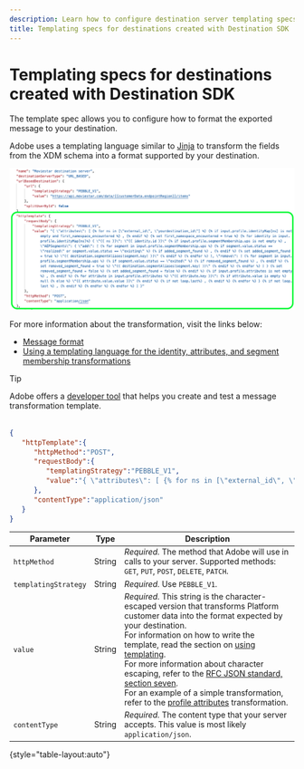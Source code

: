 ```yaml
---
description: Learn how to configure destination server templating specs in Adobe Experience Platform Destination SDK via the `/authoring/destination-servers` endpoint.
title: Templating specs for destinations created with Destination SDK
---
```


# Templating specs for destinations created with Destination SDK

The template spec allows you to configure how to format the exported message to your destination.

Adobe uses a templating language similar to [Jinja](https://jinja.palletsprojects.com/en/2.11.x/) to transform the fields from the XDM schema into a format supported by your destination.

![Template configuration highlighted](assets/template-configuration.png)

 For more information about the transformation, visit the links below:

* [Message format](message-format.md)
* [Using a templating language for the identity, attributes, and segment membership transformations ](message-format.md#using-templating)

>[!TIP]
>
>Adobe offers a [developer tool](../../testing-api/create-template.md) that helps you create and test a message transformation template. 

```json

{
   "httpTemplate":{
      "httpMethod":"POST",
      "requestBody":{
         "templatingStrategy":"PEBBLE_V1",
         "value":"{ \"attributes\": [ {% for ns in [\"external_id\", \"yourdestination_id\"] %} {% if input.profile.identityMap[ns] is not empty and first_namespace_encountered %} , {% endif %} {% set first_namespace_encountered = true %} {% for identity in input.profile.identityMap[ns]%} { \"{{ ns }}\": \"{{ identity.id }}\" {% if input.profile.segmentMembership.ups is not empty %} , \"AEPSegments\": { \"add\": [ {% for segment in input.profile.segmentMembership.ups %} {% if segment.value.status == \"realized\" or segment.value.status == \"existing\" %} {% if added_segment_found %} , {% endif %} {% set added_segment_found = true %} \"{{ destination.segmentAliases[segment.key] }}\" {% endif %} {% endfor %} ], \"remove\": [ {% for segment in input.profile.segmentMembership.ups %} {% if segment.value.status == \"exited\" %} {% if removed_segment_found %} , {% endif %} {% set removed_segment_found = true %} \"{{ destination.segmentAliases[segment.key] }}\" {% endif %} {% endfor %} ] } {% set removed_segment_found = false %} {% set added_segment_found = false %} {% endif %} {% if input.profile.attributes is not empty %} , {% endif %} {% for attribute in input.profile.attributes %} \"{{ attribute.key }}\": {% if attribute.value is empty %} null {% else %} \"{{ attribute.value.value }}\" {% endif %} {% if not loop.last%} , {% endif %} {% endfor %} } {% if not loop.last %} , {% endif %} {% endfor %} {% endfor %} ] }"
      },
      "contentType":"application/json"
   }
}
```

|Parameter | Type | Description|
|---|---|---|
|`httpMethod` | String | *Required.* The method that Adobe will use in calls to your server. Supported methods: `GET`, `PUT`, `POST`, `DELETE`, `PATCH`. |
|`templatingStrategy` | String | *Required.* Use `PEBBLE_V1`. |
|`value` | String | *Required.* This string is the character-escaped version that transforms Platform customer data into the format expected by your destination. <br> For information on how to write the template, read the section on [using templating](message-format.md#using-templating). <br> For more information about character escaping, refer to the [RFC JSON standard, section seven](https://tools.ietf.org/html/rfc8259#section-7). <br> For an example of a simple transformation, refer to the [profile attributes](message-format.md#attributes) transformation. |
|`contentType` | String | *Required.* The content type that your server accepts. This value is most likely `application/json`. |

{style="table-layout:auto"}
